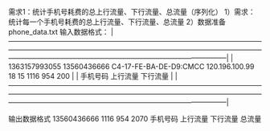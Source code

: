 需求1：统计手机号耗费的总上行流量、下行流量、总流量（序列化）
1）需求：
统计每一个手机号耗费的总上行流量、下行流量、总流量
2）数据准备
 phone_data.txt
 输入数据格式：
|———————————————————————————————————————————————————————————————————————————————————————————————————————|
| 1363157993055 	13560436666	C4-17-FE-BA-DE-D9:CMCC	120.196.100.99		18	15	1116	954		200 |
|			           手机号码										               上行流量 下行流量      |
|———————————————————————————————————————————————————————————————————————————————————————————————————————|

 输出数据格式
 13560436666 		1116		      954 			2070
 手机号码		        上行流量           下行流量		总流量

 